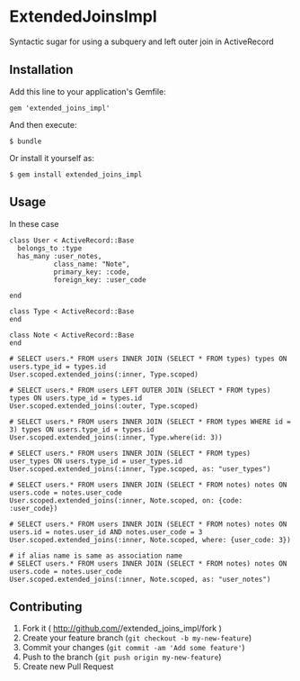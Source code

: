 # ExtendedJoinsImpl

Syntactic sugar for using a subquery and left outer join in ActiveRecord

## Installation

Add this line to your application's Gemfile:

    gem 'extended_joins_impl'

And then execute:

    $ bundle

Or install it yourself as:

    $ gem install extended_joins_impl

## Usage
In these case

    class User < ActiveRecord::Base
      belongs_to :type
      has_many :user_notes,
               class_name: "Note",
               primary_key: :code,
               foreign_key: :user_code

    end

    class Type < ActiveRecord::Base
    end

    class Note < ActiveRecord::Base
    end

    # SELECT users.* FROM users INNER JOIN (SELECT * FROM types) types ON users.type_id = types.id
    User.scoped.extended_joins(:inner, Type.scoped)

    # SELECT users.* FROM users LEFT OUTER JOIN (SELECT * FROM types) types ON users.type_id = types.id
    User.scoped.extended_joins(:outer, Type.scoped)

    # SELECT users.* FROM users INNER JOIN (SELECT * FROM types WHERE id = 3) types ON users.type_id = types.id
    User.scoped.extended_joins(:inner, Type.where(id: 3))

    # SELECT users.* FROM users INNER JOIN (SELECT * FROM types) user_types ON users.type_id = user_types.id
    User.scoped.extended_joins(:inner, Type.scoped, as: "user_types")

    # SELECT users.* FROM users INNER JOIN (SELECT * FROM notes) notes ON users.code = notes.user_code
    User.scoped.extended_joins(:inner, Note.scoped, on: {code: :user_code})

    # SELECT users.* FROM users INNER JOIN (SELECT * FROM notes) notes ON users.id = notes.user_id AND notes.user_code = 3
    User.scoped.extended_joins(:inner, Note.scoped, where: {user_code: 3})

    # if alias name is same as association name
    # SELECT users.* FROM users INNER JOIN (SELECT * FROM notes) notes ON users.code = notes.user_code
    User.scoped.extended_joins(:inner, Note.scoped, as: "user_notes")

## Contributing

1. Fork it ( http://github.com/<my-github-username>/extended_joins_impl/fork )
2. Create your feature branch (`git checkout -b my-new-feature`)
3. Commit your changes (`git commit -am 'Add some feature'`)
4. Push to the branch (`git push origin my-new-feature`)
5. Create new Pull Request
